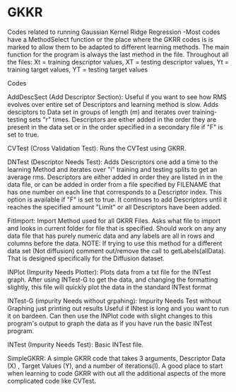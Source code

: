 # GKKR
Codes related to running Gaussian Kernel Ridge Regression
-Most codes have a MethodSelect function or the place where the GKRR codes is is marked to allow them to be adapted to different learning methods. The main function for the program is always the last method in the file. Throughout all the files: 
Xt = training descriptor values, XT = testing descriptor values, Yt = training target values, YT = testing target values

Codes

AddDescSect (Add Descriptor Section): 
Useful if you want to see how RMS evolves over entire set of Descriptors and learning method is slow.
Adds desciptors to Data set in groups of length (m) and iterates over training-testing sets "r" times. Descriptors are either added in the order they are present in the data set or in the order specified in a secondary file if "F" is set to true.

CVTest (Cross Validation Test): 
Runs the CVTest using GKRR. 

DNTest (Descriptor Needs Test): 
Adds Descriptors one add a time to the learning Method and iterates over "i" training and testing splits to get an average
rms. Descriptors are either added in order they are listed in in the data file, or can be added in order from a file specified by FILENAME that has one number on each line that corresponds to a Descriptor index. This option is available if "F" is set to true. It continues to add Descriptors until it reaches the specified amount "Limit" or all Descriptors have been added.

FitImport: 
Import Method used for all GKRR Files. Asks what file to import and looks in current folder for file that is specified. Should work on any any data file that has purely numeric data and any labels are all in rows and columns before the data.
NOTE: If trying to use this method for a different data set (Not diffusion) comment out/remove the call to getLabels(allData). That is designed specifically for the Diffusion dataset.

INPlot (Impurity Needs Plotter): 
Plots data from a txt file for the INTest graph. After using INTest-G to get the data, and changing the formatting slightly, this file will quickly plot the data in the standard INTest format

INTest-G (impurity Needs without grpahing): 
Impurity Needs Test without Graphing just printing out results Useful if INtest is long and you want to run it on bardeen. Can then use the INPlot code with slight changes to this program's output to graph the data as if you have run the basic INTest program.

INTest (Impurity Needs Test):
Basic INTest file. 

SimpleGKRR:
A simple GKRR code that takes 3 arguments, Descriptor Data (X) , Target Values (Y), and a number of iterations(I). A good place to start when learning to code GKRR with out all the additional aspects of the more complicated code like CVTest.
